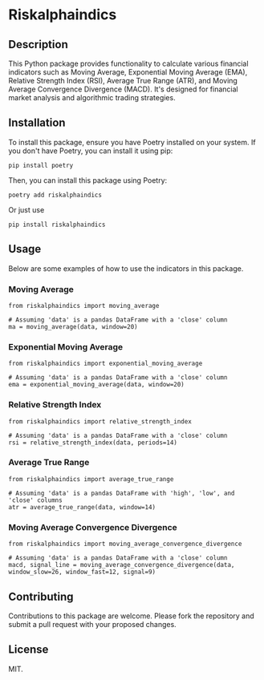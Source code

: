 # Riskalphaindics
## Description

This Python package provides functionality to calculate various financial indicators such as Moving Average, Exponential Moving Average (EMA), Relative Strength Index (RSI), Average True Range (ATR), and Moving Average Convergence Divergence (MACD). It's designed for financial market analysis and algorithmic trading strategies.

## Installation

To install this package, ensure you have Poetry installed on your system. If you don't have Poetry, you can install it using pip:

```{bash}
pip install poetry
```

Then, you can install this package using Poetry:


```{bash}
poetry add riskalphaindics
```

Or just use
```{bash}
pip install riskalphaindics
```

## Usage

Below are some examples of how to use the indicators in this package.

### Moving Average

```{python}
from riskalphaindics import moving_average

# Assuming 'data' is a pandas DataFrame with a 'close' column
ma = moving_average(data, window=20)
```

### Exponential Moving Average

```{python}
from riskalphaindics import exponential_moving_average

# Assuming 'data' is a pandas DataFrame with a 'close' column
ema = exponential_moving_average(data, window=20)
```

### Relative Strength Index

```{python}
from riskalphaindics import relative_strength_index

# Assuming 'data' is a pandas DataFrame with a 'close' column
rsi = relative_strength_index(data, periods=14)
```

### Average True Range


```{python}
from riskalphaindics import average_true_range

# Assuming 'data' is a pandas DataFrame with 'high', 'low', and 'close' columns
atr = average_true_range(data, window=14)
```

### Moving Average Convergence Divergence

```{python}
from riskalphaindics import moving_average_convergence_divergence

# Assuming 'data' is a pandas DataFrame with a 'close' column
macd, signal_line = moving_average_convergence_divergence(data, window_slow=26, window_fast=12, signal=9)
```

## Contributing

Contributions to this package are welcome. Please fork the repository and submit a pull request with your proposed changes.

## License

MIT.
